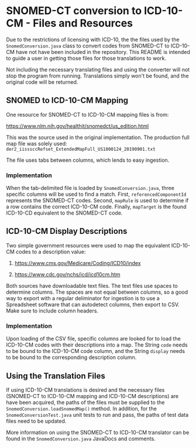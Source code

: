 # SNOMED-CT conversion to ICD-10-CM - Files and Resources
Due to the restrictions of licensing with ICD-10, the the files used by 
the `SnomedConversion.java` class to convert codes 
from SNOMED-CT to ICD-10-CM have not have been included in the 
repository.  This README is intended to guide a user in getting those
files for those translations to work.

Not including the necessary translating files and using the converter 
will not stop the program from running.  Translations simply won't be 
found, and the original code will be returned.
## SNOMED to ICD-10-CM Mapping
One resource for SNOMED-CT to ICD-10-CM  mapping files is from:

<https://www.nlm.nih.gov/healthit/snomedct/us_edition.html>

This was the source used in the original implementation.
The production full map file was solely used:
`der2_iisssccRefset_ExtendedMapFull_US1000124_20190901.txt`

The file uses tabs between columns, which lends to easy ingestion.
### Implementation
When the tab-delimited file is loaded by `SnomedConversion.java`, three 
specific columns will be used to find a match.  First, 
`referencedComponentId` represents the SNOMED-CT codes.  Second, 
`mapRule` is used to determine if a row contains the correct ICD-10-CM 
code.  Finally, `mapTarget` is the found ICD-10-CD equivalent to the 
SNOMED-CT code.
## ICD-10-CM Display Descriptions
Two simple government resources were used to map the equivalent 
ICD-10-CM codes to a description value:

1. <https://www.cms.gov/Medicare/Coding/ICD10/index>

2. <https://www.cdc.gov/nchs/icd/icd10cm.htm>

Both sources have downloadable text files.  The text files use spaces
to determine columns.  The spaces are not equal between columns, so a 
good way to export with a regular deliminator for ingestion is to use a 
Spreadsheet software that can autodetect columns, then export to CSV.  
Make sure to include column headers.

### Implementation
Upon loading of the CSV file, specific columns are looked for to load 
the ICD-10-CM codes with their descriptions into a map.  The String 
`code` needs to be bound to the ICD-10-CM code column, and the String 
`display` needs to be bound to the corresponding description column.

## Using the Translation Files
If using ICD-10-CM translations is desired and the necessary files 
(SNOMED-CT to ICD-10-CM mapping and ICD-10-CM descriptions) are have 
been acquired, the paths of the files must be supplied to the 
`SnomedConversion.loadSnomedMap()` method.  In addition, for the 
`SnomedConversionTest.java` unit tests to run and pass, the paths of 
test data files need to be updated.

More information on using the SNOMED-CT to ICD-10-CM translator can be 
found in the `SnomedConversion.java` JavaDocs and comments.